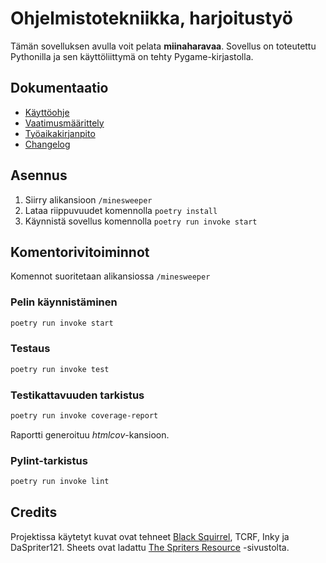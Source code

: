 # Ohjelmistotekniikka, harjoitustyö

Tämän sovelluksen avulla voit pelata **miinaharavaa**. Sovellus on toteutettu Pythonilla ja sen käyttöliittymä on tehty Pygame-kirjastolla.

## Dokumentaatio

- [Käyttöohje](./minesweeper/dokumentaatio/kayttoohje.md)
- [Vaatimusmäärittely](./minesweeper/dokumentaatio/vaatimusmaarittely.md)
- [Työaikakirjanpito](./minesweeper/dokumentaatio/tuntikirjanpito.md)
- [Changelog](./minesweeper/dokumentaatio/changelog.md)

## Asennus

1. Siirry alikansioon `/minesweeper`
2. Lataa riippuvuudet komennolla `poetry install`
3. Käynnistä sovellus komennolla `poetry run invoke start`

## Komentorivitoiminnot

Komennot suoritetaan alikansiossa `/minesweeper`

### Pelin käynnistäminen

```bash
poetry run invoke start
```
### Testaus

```bash
poetry run invoke test
```
### Testikattavuuden tarkistus

```bash
poetry run invoke coverage-report
```
Raportti generoituu *htmlcov*-kansioon.


### Pylint-tarkistus

```bash
poetry run invoke lint
```

## Credits

Projektissa käytetyt kuvat ovat tehneet [Black Squirrel](https://www.spriters-resource.com/submitter/Black+Squirrel/), TCRF, Inky ja DaSpriter121. Sheets ovat ladattu [The Spriters Resource](https://www.spriters-resource.com/pc_computer/minesweeper/sheet/19849/) -sivustolta.
